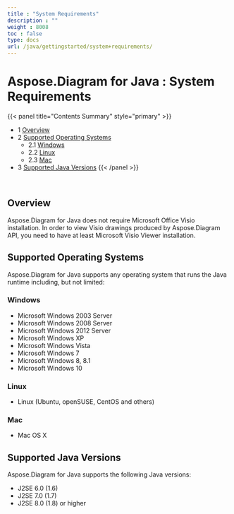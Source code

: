 ```yaml
---
title : "System Requirements" 
description : "" 
weight : 8008 
toc : false
type: docs
url: /java/gettingstarted/system+requirements/
---
```


# Aspose.Diagram for Java : System Requirements


{{< panel title="Contents Summary" style="primary" >}}
*   1 [Overview](#overview)
*   2 [Supported Operating Systems](#supported-operating-systems)
    *   2.1 [Windows](#windows)
    *   2.2 [Linux](#linux)
    *   2.3 [Mac](#mac)
*   3 [Supported Java Versions](#supported-java-versions)
{{< /panel >}}
 

 

## Overview

Aspose.Diagram for Java does not require Microsoft Office Visio installation. In order to view Visio drawings produced by Aspose.Diagram API, you need to have at least Microsoft Visio Viewer installation.

## Supported Operating Systems

Aspose.Diagram for Java supports any operating system that runs the Java runtime including, but not limited:

### Windows

*   Microsoft Windows 2003 Server
*   Microsoft Windows 2008 Server
*   Microsoft Windows 2012 Server
*   Microsoft Windows XP
*   Microsoft Windows Vista
*   Microsoft Windows 7
*   Microsoft Windows 8, 8.1
*   Microsoft Windows 10

### Linux

*   Linux (Ubuntu, openSUSE, CentOS and others)

### Mac

*   Mac OS X

## Supported Java Versions

Aspose.Diagram for Java supports the following Java versions:

*   J2SE 6.0 (1.6)
*   J2SE 7.0 (1.7)
*   J2SE 8.0 (1.8) or higher

